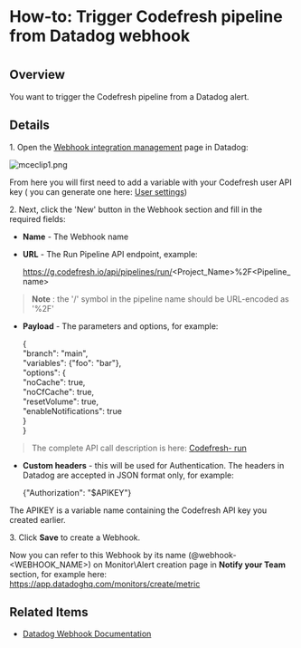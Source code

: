 # How-to: Trigger Codefresh pipeline from Datadog webhook

#

## Overview

You want to trigger the Codefresh pipeline from a Datadog alert.

## Details

1\. Open the [Webhook integration
management](https://app.datadoghq.com/account/settings#integrations/webhooks)
page in Datadog:

![mceclip1.png](https://support.codefresh.io/hc/article_attachments/5156090740892/mceclip1.png)

From here you will first need to add a variable with your Codefresh user API
key ( you can generate one here: [User
settings](https://g.codefresh.io/user/settings))

2\. Next, click the 'New' button in the Webhook section and fill in the
required fields:

  * **Name** \- The Webhook name
  * **URL** \- The Run Pipeline API endpoint, example:

    
    
    https://g.codefresh.io/api/pipelines/run/<Project_Name>%2F<Pipeline_name>

> **Note** : the '/' symbol in the pipeline name should be URL-encoded as
> '%2F'

  * **Payload** \- The parameters and options, for example:

    
    
    {  
    "branch": "main",  
    "variables": {"foo": "bar"},  
    "options": {  
      "noCache": true,  
      "noCfCache": true,  
      "resetVolume": true,  
      "enableNotifications": true  
      }  
    }

> The complete API call description is here: [Codefresh-
> run](https://g.codefresh.io/api/#operation/pipelines-run-yaml)

  * **Custom headers** \- this will be used for Authentication. The headers in Datadog are accepted in JSON format only, for example:

    
    
    {"Authorization": "$APIKEY"}

The APIKEY is a variable name containing the Codefresh API key you created
earlier.

3\. Click **Save** to create a Webhook.

Now you can refer to this Webhook by its name (@webhook-<WEBHOOK_NAME>) on
Monitor\Alert creation page in **Notify your Team** section, for example here:
<https://app.datadoghq.com/monitors/create/metric>

## Related Items

  * [Datadog Webhook Documentation](https://docs.datadoghq.com/integrations/webhooks/)


